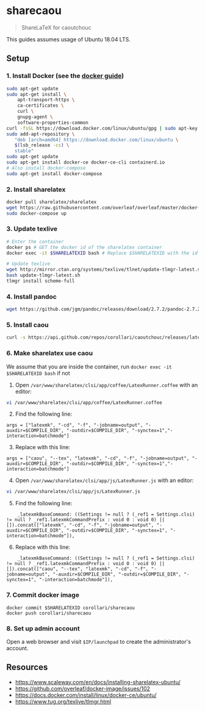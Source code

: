 # sharecaou
> ShareLaTeX for caoutchouc

This guides assumes usage of Ubuntu 18.04 LTS.

## Setup
### 1. Install Docker (see the [docker guide](https://docs.docker.com/install/linux/docker-ce/ubuntu/))
```bash
sudo apt-get update
sudo apt-get install \
    apt-transport-https \
    ca-certificates \
    curl \
    gnupg-agent \
    software-properties-common
curl -fsSL https://download.docker.com/linux/ubuntu/gpg | sudo apt-key add -
sudo add-apt-repository \
   "deb [arch=amd64] https://download.docker.com/linux/ubuntu \
   $(lsb_release -cs) \
   stable"
sudo apt-get update
sudo apt-get install docker-ce docker-ce-cli containerd.io
# Also install docker-compose
sudo apt-get install docker-compose
```

### 2. Install sharelatex
```bash
docker pull sharelatex/sharelatex
wget https://raw.githubusercontent.com/overleaf/overleaf/master/docker-compose.yml
sudo docker-compose up
```

### 3. Update texlive
```bash
# Enter the container
docker ps # GET the docker id of the sharelatex container
docker exec -it $SHARELATEXID bash # Replace $SHARELATEXID with the id obtained in the last step

# Update texlive
wget http://mirror.ctan.org/systems/texlive/tlnet/update-tlmgr-latest.sh
bash update-tlmgr-latest.sh
tlmgr install scheme-full
```

### 4. Install pandoc
```bash
wget https://github.com/jgm/pandoc/releases/download/2.7.2/pandoc-2.7.2-1-amd64.deb && sudo dpkg -i pandoc-2.7.2-1-amd64.deb
```

### 5. Install caou
```bash
curl -s https://api.github.com/repos/corollari/caoutchouc/releases/latest | grep "browser_download_url.*linux" | cut -d : -f 2,3 | tr -d \" | wget -qi -
```

### 6. Make sharelatex use caou
We assume that you are inside the container, run `docker exec -it $SHARELATEXID bash` if not
  1. Open `/var/www/sharelatex/clsi/app/coffee/LatexRunner.coffee` with an editor:
```bash
vi /var/www/sharelatex/clsi/app/coffee/LatexRunner.coffee
```
  2. Find the following line:
```
args = ["latexmk", "-cd", "-f", "-jobname=output", "-auxdir=$COMPILE_DIR", "-outdir=$COMPILE_DIR", "-synctex=1","-interaction=batchmode"]
```
  3. Replace with this line:
```
args = ["caou", "--tex", "latexmk", "-cd", "-f", "-jobname=output", "-auxdir=$COMPILE_DIR", "-outdir=$COMPILE_DIR", "-synctex=1","-interaction=batchmode"]
```
  4. Open `/var/www/sharelatex/clsi/app/js/LatexRunner.js` with an editor:
```bash
vi /var/www/sharelatex/clsi/app/js/LatexRunner.js
```
  5. Find the following line:
```
    _latexmkBaseCommand: ((Settings != null ? (_ref1 = Settings.clsi) != null ? _ref1.latexmkCommandPrefix : void 0 : void 0) || []).concat(["latexmk", "-cd", "-f", "-jobname=output", "-auxdir=$COMPILE_DIR", "-outdir=$COMPILE_DIR", "-synctex=1", "-interaction=batchmode"]),
```
  6. Replace with this line:
```
    _latexmkBaseCommand: ((Settings != null ? (_ref1 = Settings.clsi) != null ? _ref1.latexmkCommandPrefix : void 0 : void 0) || []).concat(["caou", "--tex", "latexmk", "-cd", "-f", "-jobname=output", "-auxdir=$COMPILE_DIR", "-outdir=$COMPILE_DIR", "-synctex=1", "-interaction=batchmode"]),
```

### 7. Commit docker image
```
docker commit $SHARELATEXID corollari/sharecaou
docker push corollari/sharecaou
```

### 8. Set up admin account
Open a web browser and visit `$IP/launchpad` to create the administrator's account.

## Resources
- https://www.scaleway.com/en/docs/installing-sharelatex-ubuntu/
- https://github.com/overleaf/docker-image/issues/102
- https://docs.docker.com/install/linux/docker-ce/ubuntu/
- https://www.tug.org/texlive/tlmgr.html
